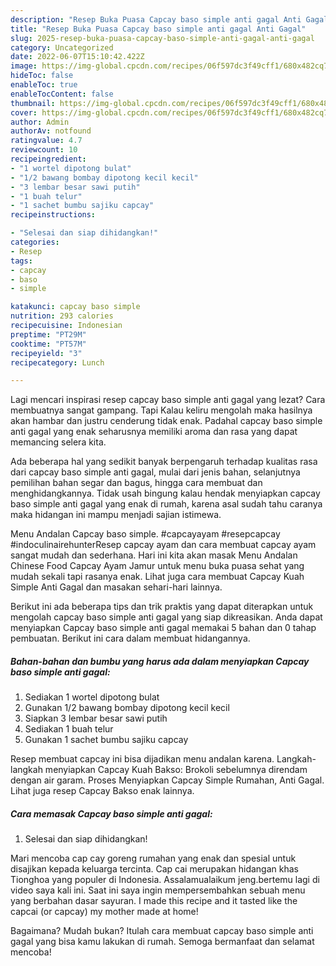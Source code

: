 ```yaml
---
description: "Resep Buka Puasa Capcay baso simple anti gagal Anti Gagal"
title: "Resep Buka Puasa Capcay baso simple anti gagal Anti Gagal"
slug: 2025-resep-buka-puasa-capcay-baso-simple-anti-gagal-anti-gagal
category: Uncategorized
date: 2022-06-07T15:10:42.422Z
image: https://img-global.cpcdn.com/recipes/06f597dc3f49cff1/680x482cq70/capcay-baso-simple-anti-gagal-foto-resep-utama.jpg
hideToc: false
enableToc: true
enableTocContent: false
thumbnail: https://img-global.cpcdn.com/recipes/06f597dc3f49cff1/680x482cq70/capcay-baso-simple-anti-gagal-foto-resep-utama.jpg
cover: https://img-global.cpcdn.com/recipes/06f597dc3f49cff1/680x482cq70/capcay-baso-simple-anti-gagal-foto-resep-utama.jpg
author: Admin
authorAv: notfound
ratingvalue: 4.7
reviewcount: 10
recipeingredient:
- "1 wortel dipotong bulat"
- "1/2 bawang bombay dipotong kecil kecil"
- "3 lembar besar sawi putih"
- "1 buah telur"
- "1 sachet bumbu sajiku capcay"
recipeinstructions:

- "Selesai dan siap dihidangkan!"
categories:
- Resep
tags:
- capcay
- baso
- simple

katakunci: capcay baso simple 
nutrition: 293 calories
recipecuisine: Indonesian
preptime: "PT29M"
cooktime: "PT57M"
recipeyield: "3"
recipecategory: Lunch

---
```



Lagi mencari inspirasi resep capcay baso simple anti gagal yang lezat? Cara membuatnya sangat gampang. Tapi Kalau keliru mengolah maka hasilnya akan hambar dan justru cenderung tidak enak. Padahal capcay baso simple anti gagal yang enak seharusnya memiliki aroma dan rasa yang dapat memancing selera kita.


Ada beberapa hal yang sedikit banyak berpengaruh terhadap kualitas rasa dari capcay baso simple anti gagal, mulai dari jenis bahan, selanjutnya pemilihan bahan segar dan bagus, hingga cara membuat dan menghidangkannya. Tidak usah bingung kalau hendak menyiapkan capcay baso simple anti gagal yang enak di rumah, karena asal sudah tahu caranya maka hidangan ini mampu menjadi sajian istimewa.

Menu Andalan Capcay baso simple. #capcayayam #resepcapcay #indoculinairehunterResep capcay ayam dan cara membuat capcay ayam sangat mudah dan sederhana. Hari ini kita akan masak Menu Andalan Chinese Food Capcay Ayam Jamur untuk menu buka puasa sehat yang mudah sekali tapi rasanya enak. Lihat juga cara membuat Capcay Kuah Simple Anti Gagal dan masakan sehari-hari lainnya.


Berikut ini ada beberapa tips dan trik praktis yang dapat diterapkan untuk mengolah capcay baso simple anti gagal yang siap dikreasikan. Anda dapat menyiapkan Capcay baso simple anti gagal memakai 5 bahan dan 0 tahap pembuatan. Berikut ini cara dalam membuat hidangannya.

<!--inarticleads1-->

##### Bahan-bahan dan bumbu yang harus ada dalam menyiapkan Capcay baso simple anti gagal:

1. Sediakan 1 wortel dipotong bulat
1. Gunakan 1/2 bawang bombay dipotong kecil kecil
1. Siapkan 3 lembar besar sawi putih
1. Sediakan 1 buah telur
1. Gunakan 1 sachet bumbu sajiku capcay


Resep membuat capcay ini bisa dijadikan menu andalan karena. Langkah-langkah menyiapkan Capcay Kuah Bakso: Brokoli sebelumnya direndam dengan air garam. Proses Menyiapkan Capcay Simple Rumahan, Anti Gagal. Lihat juga resep Capcay Bakso enak lainnya. 

<!--inarticleads2-->

##### Cara memasak Capcay baso simple anti gagal:


1. Selesai dan siap dihidangkan!

Mari mencoba cap cay goreng rumahan yang enak dan spesial untuk disajikan kepada keluarga tercinta. Cap cai merupakan hidangan khas Tionghoa yang populer di Indonesia. Assalamualaikum jeng.bertemu lagi di video saya kali ini. Saat ini saya ingin mempersembahkan sebuah menu yang berbahan dasar sayuran. I made this recipe and it tasted like the capcai (or capcay) my mother made at home! 

Bagaimana? Mudah bukan? Itulah cara membuat capcay baso simple anti gagal yang bisa kamu lakukan di rumah. Semoga bermanfaat dan selamat mencoba!
